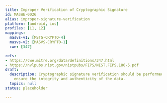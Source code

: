 ```yaml
---
title: Improper Verification of Cryptographic Signature
id: MASWE-0026
alias: improper-signature-verification
platform: [android, ios]
profiles: [L1, L2]
mappings:
  masvs-v1: [MSTG-CRYPTO-4]
  masvs-v2: [MASVS-CRYPTO-1]
  cwe: [347]

refs:
- https://cwe.mitre.org/data/definitions/347.html
- https://nvlpubs.nist.gov/nistpubs/FIPS/NIST.FIPS.186-5.pdf
draft:
  description: Cryptographic signature verification should be performed properly to
    ensure the integrity and authenticity of the data.
  topics: null
status: placeholder

---
```


